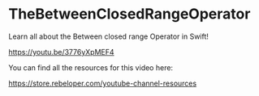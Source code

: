 # TheBetweenClosedRangeOperator

Learn all about the Between closed range Operator in Swift!

https://youtu.be/3776yXpMEF4

You can find all the resources for this video here:

https://store.rebeloper.com/youtube-channel-resources
